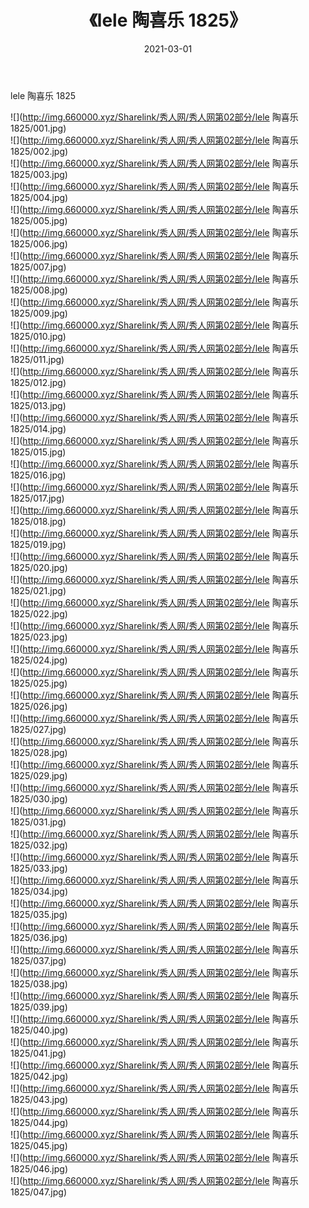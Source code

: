 ﻿---
layout: post
title:  《lele 陶喜乐 1825》
date:   2021-03-01
img: http://img.660000.xyz/Sharelink/秀人网/秀人网第02部分/lele 陶喜乐 1825/000.jpg
categories: [美女, 清纯, 唯美]
---

lele 陶喜乐 1825

  ![](http://img.660000.xyz/Sharelink/秀人网/秀人网第02部分/lele 陶喜乐 1825/001.jpg) <br> ![](http://img.660000.xyz/Sharelink/秀人网/秀人网第02部分/lele 陶喜乐 1825/002.jpg) <br> ![](http://img.660000.xyz/Sharelink/秀人网/秀人网第02部分/lele 陶喜乐 1825/003.jpg) <br> ![](http://img.660000.xyz/Sharelink/秀人网/秀人网第02部分/lele 陶喜乐 1825/004.jpg) <br> ![](http://img.660000.xyz/Sharelink/秀人网/秀人网第02部分/lele 陶喜乐 1825/005.jpg) <br> ![](http://img.660000.xyz/Sharelink/秀人网/秀人网第02部分/lele 陶喜乐 1825/006.jpg) <br> ![](http://img.660000.xyz/Sharelink/秀人网/秀人网第02部分/lele 陶喜乐 1825/007.jpg) <br> ![](http://img.660000.xyz/Sharelink/秀人网/秀人网第02部分/lele 陶喜乐 1825/008.jpg) <br> ![](http://img.660000.xyz/Sharelink/秀人网/秀人网第02部分/lele 陶喜乐 1825/009.jpg) <br> ![](http://img.660000.xyz/Sharelink/秀人网/秀人网第02部分/lele 陶喜乐 1825/010.jpg) <br> ![](http://img.660000.xyz/Sharelink/秀人网/秀人网第02部分/lele 陶喜乐 1825/011.jpg) <br> ![](http://img.660000.xyz/Sharelink/秀人网/秀人网第02部分/lele 陶喜乐 1825/012.jpg) <br> ![](http://img.660000.xyz/Sharelink/秀人网/秀人网第02部分/lele 陶喜乐 1825/013.jpg) <br> ![](http://img.660000.xyz/Sharelink/秀人网/秀人网第02部分/lele 陶喜乐 1825/014.jpg) <br> ![](http://img.660000.xyz/Sharelink/秀人网/秀人网第02部分/lele 陶喜乐 1825/015.jpg) <br> ![](http://img.660000.xyz/Sharelink/秀人网/秀人网第02部分/lele 陶喜乐 1825/016.jpg) <br> ![](http://img.660000.xyz/Sharelink/秀人网/秀人网第02部分/lele 陶喜乐 1825/017.jpg) <br> ![](http://img.660000.xyz/Sharelink/秀人网/秀人网第02部分/lele 陶喜乐 1825/018.jpg) <br> ![](http://img.660000.xyz/Sharelink/秀人网/秀人网第02部分/lele 陶喜乐 1825/019.jpg) <br> ![](http://img.660000.xyz/Sharelink/秀人网/秀人网第02部分/lele 陶喜乐 1825/020.jpg) <br> ![](http://img.660000.xyz/Sharelink/秀人网/秀人网第02部分/lele 陶喜乐 1825/021.jpg) <br> ![](http://img.660000.xyz/Sharelink/秀人网/秀人网第02部分/lele 陶喜乐 1825/022.jpg) <br> ![](http://img.660000.xyz/Sharelink/秀人网/秀人网第02部分/lele 陶喜乐 1825/023.jpg) <br> ![](http://img.660000.xyz/Sharelink/秀人网/秀人网第02部分/lele 陶喜乐 1825/024.jpg) <br> ![](http://img.660000.xyz/Sharelink/秀人网/秀人网第02部分/lele 陶喜乐 1825/025.jpg) <br> ![](http://img.660000.xyz/Sharelink/秀人网/秀人网第02部分/lele 陶喜乐 1825/026.jpg) <br> ![](http://img.660000.xyz/Sharelink/秀人网/秀人网第02部分/lele 陶喜乐 1825/027.jpg) <br> ![](http://img.660000.xyz/Sharelink/秀人网/秀人网第02部分/lele 陶喜乐 1825/028.jpg) <br> ![](http://img.660000.xyz/Sharelink/秀人网/秀人网第02部分/lele 陶喜乐 1825/029.jpg) <br> ![](http://img.660000.xyz/Sharelink/秀人网/秀人网第02部分/lele 陶喜乐 1825/030.jpg) <br> ![](http://img.660000.xyz/Sharelink/秀人网/秀人网第02部分/lele 陶喜乐 1825/031.jpg) <br> ![](http://img.660000.xyz/Sharelink/秀人网/秀人网第02部分/lele 陶喜乐 1825/032.jpg) <br> ![](http://img.660000.xyz/Sharelink/秀人网/秀人网第02部分/lele 陶喜乐 1825/033.jpg) <br> ![](http://img.660000.xyz/Sharelink/秀人网/秀人网第02部分/lele 陶喜乐 1825/034.jpg) <br> ![](http://img.660000.xyz/Sharelink/秀人网/秀人网第02部分/lele 陶喜乐 1825/035.jpg) <br> ![](http://img.660000.xyz/Sharelink/秀人网/秀人网第02部分/lele 陶喜乐 1825/036.jpg) <br> ![](http://img.660000.xyz/Sharelink/秀人网/秀人网第02部分/lele 陶喜乐 1825/037.jpg) <br> ![](http://img.660000.xyz/Sharelink/秀人网/秀人网第02部分/lele 陶喜乐 1825/038.jpg) <br> ![](http://img.660000.xyz/Sharelink/秀人网/秀人网第02部分/lele 陶喜乐 1825/039.jpg) <br> ![](http://img.660000.xyz/Sharelink/秀人网/秀人网第02部分/lele 陶喜乐 1825/040.jpg) <br> ![](http://img.660000.xyz/Sharelink/秀人网/秀人网第02部分/lele 陶喜乐 1825/041.jpg) <br> ![](http://img.660000.xyz/Sharelink/秀人网/秀人网第02部分/lele 陶喜乐 1825/042.jpg) <br> ![](http://img.660000.xyz/Sharelink/秀人网/秀人网第02部分/lele 陶喜乐 1825/043.jpg) <br> ![](http://img.660000.xyz/Sharelink/秀人网/秀人网第02部分/lele 陶喜乐 1825/044.jpg) <br> ![](http://img.660000.xyz/Sharelink/秀人网/秀人网第02部分/lele 陶喜乐 1825/045.jpg) <br> ![](http://img.660000.xyz/Sharelink/秀人网/秀人网第02部分/lele 陶喜乐 1825/046.jpg) <br> ![](http://img.660000.xyz/Sharelink/秀人网/秀人网第02部分/lele 陶喜乐 1825/047.jpg) <br>